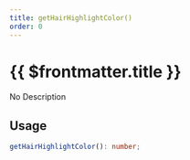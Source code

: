 ```yaml
---
title: getHairHighlightColor()
order: 0
---
```


# {{ $frontmatter.title }}

No Description

## Usage

```ts
getHairHighlightColor(): number;
```

